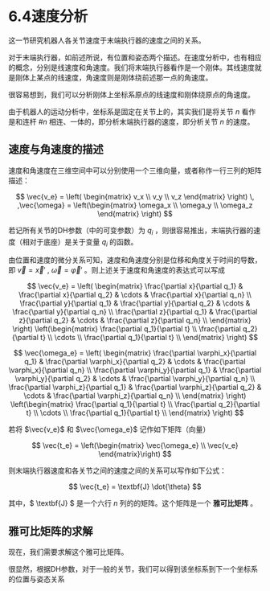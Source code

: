 # 6.4速度分析

这一节研究机器人各关节速度于末端执行器的速度之间的关系。  

对于末端执行器，如前述所说，有位置和姿态两个描述。在速度分析中，也有相应的概念，分别是线速度和角速度。我们将末端执行器看作是一个刚体。其线速度就是刚体上某点的线速度，角速度则是刚体绕前述那一点的角速度。  

很容易想到，我们可以分析刚体上坐标系原点的线速度和刚体绕原点的角速度。  

由于机器人的运动分析中，坐标系是固定在关节上的，其实我们是将关节 $n$ 看作是和连杆 $\#n$ 相连、一体的，即分析末端执行器的速度，即分析关节 $n$ 的速度。  

## 速度与角速度的描述

速度和角速度在三维空间中可以分别使用一个三维向量，或者称作一行三列的矩阵描述：  

$$
\vec{v_e} = \left(
    \begin{matrix}
        v_x \\
        v_y \\
        v_z
    \end{matrix}
\right)
\, ,\vec{\omega} = \left(\begin{matrix}
    \omega_x \\
    \omega_y \\
    \omega_z       
    \end{matrix}
\right)
$$

若记所有关节的DH参数（中的可变参数）为 $q_i$ ，则很容易推出，末端执行器的速度（相对于底座）是关于变量 $q_i$ 的函数。  

由位置和速度的微分关系可知，速度和角速度分别是位移和角度关于时间的导数，即 $\vec{v} = \vec{x}'$ , $\vec{\omega} = \vec{\varphi}'$ 。则上述关于速度和角速度的表达式可以写成  

$$
\vec{v_e} = \left(
    \begin{matrix}
        \frac{\partial x}{\partial q_1} & \frac{\partial x}{\partial q_2} & \cdots & \frac{\partial x}{\partial q_n} \\
        \frac{\partial y}{\partial q_1} & \frac{\partial y}{\partial q_2} & \cdots & \frac{\partial y}{\partial q_n} \\
        \frac{\partial z}{\partial q_1} & \frac{\partial z}{\partial q_2} & \cdots & \frac{\partial z}{\partial q_n} \\
    \end{matrix}
\right) \left(\begin{matrix}
        \frac{\partial q_1}{\partial t} \\
        \frac{\partial q_2}{\partial t} \\
        \cdots \\
        \frac{\partial q_1}{\partial t} \\
    \end{matrix}
    \right)
$$
  
$$
\vec{\omega_e} = \left(
    \begin{matrix}
        \frac{\partial \varphi_x}{\partial q_1} & \frac{\partial \varphi_x}{\partial q_2} & \cdots & \frac{\partial \varphi_x}{\partial q_n} \\
        \frac{\partial \varphi_y}{\partial q_1} & \frac{\partial \varphi_y}{\partial q_2} & \cdots & \frac{\partial \varphi_y}{\partial q_n} \\
        \frac{\partial \varphi_z}{\partial q_1} & \frac{\partial \varphi_z}{\partial q_2} & \cdots & \frac{\partial \varphi_z}{\partial q_n} \\
    \end{matrix}
\right) \left(\begin{matrix}
        \frac{\partial q_1}{\partial t} \\
        \frac{\partial q_2}{\partial t} \\
        \cdots \\
        \frac{\partial q_1}{\partial t} \\
    \end{matrix}
    \right)
$$
  
若将 $\vec{v_e}$ 和 $\vec{\omega_e}$ 记作如下矩阵（向量）  

$$ \vec{t_e} = \left(\begin{matrix}
    \vec{\omega_e} \\
    \vec{v_e}
\end{matrix}\right)
$$
  
则末端执行器速度和各关节之间的速度之间的关系可以写作如下公式：  

$$ \vec{t_e} = \textbf{J} \dot{\theta} $$
  
其中，$ \textbf{J} $ 是一个六行 $n$ 列的的矩阵。这个矩阵是一个 **雅可比矩阵** 。  

## 雅可比矩阵的求解

现在，我们需要求解这个雅可比矩阵。  

很显然，根据DH参数，对于一般的关节，我们可以得到该坐标系到下一个坐标系的位置与姿态关系  

<!-- $$ \textbf{o}_{i+1} = \textbf{o}_i + b_i + \mathbf{\omega}_i \times {a}_{i} $$ -->
